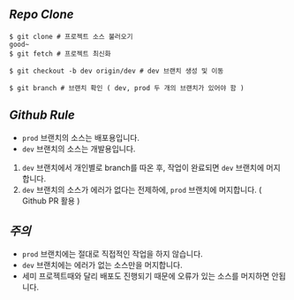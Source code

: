 ## _Repo Clone_

```shell
$ git clone # 프로젝트 소스 불러오기
good~
$ git fetch # 프로젝트 최신화 

$ git checkout -b dev origin/dev # dev 브랜치 생성 및 이동

$ git branch # 브랜치 확인 ( dev, prod 두 개의 브랜치가 있어야 함 )
```

## _Github Rule_

- `prod` 브랜치의 소스는 배포용입니다.
- `dev` 브랜치의 소스는 개발용입니다.

1. `dev` 브랜치에서 개인별로 branch를 따온 후, 작업이 완료되면 `dev` 브랜치에 머지합니다.
2. `dev` 브랜치의 소스가 에러가 없다는 전제하에, `prod` 브랜치에 머지합니다. ( Github PR 활용 )

## _주의_

- `prod` 브랜치에는 절대로 직접적인 작업을 하지 않습니다.
- `dev` 브랜치에는 에러가 없는 소스만을 머지합니다.
- 세미 프로젝트때와 달리 배포도 진행되기 때문에 오류가 있는 소스를 머지하면 안됩니다.  
